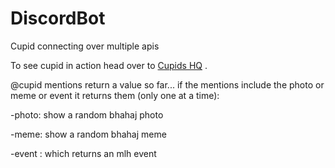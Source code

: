 # DiscordBot
Cupid connecting over multiple apis

To see cupid in action head over to [Cupids HQ](https://discord.gg/8nFnYFvj95) .


@cupid mentions return a value
so far...
if the mentions include the photo or meme or event it returns them (only one at a time):

  -photo: show a random bhahaj photo
  
  -meme: show a random bhahaj meme
  
  -event : which returns an mlh event

